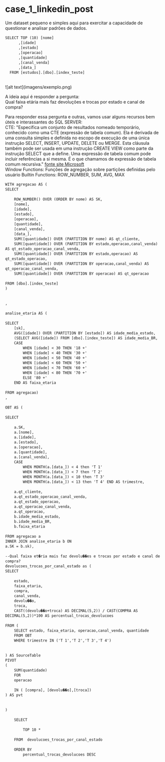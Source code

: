 # case_1_linkedin_post

Um dataset pequeno e simples aqui para exercitar a capacidade de questionar e analisar padrões de dados. <br>

```
SELECT TOP (10) [nome]
      ,[idade]
      ,[estado]
      ,[operacao]
      ,[quantidade]
      ,[canal_venda]
      ,[data_]
  FROM [estudos].[dbo].[index_teste]
```
 <br>
![alt text](imagens/exemplo.png)

A ideia aqui é responder a pergunta:  <br>
Qual faixa etária mais faz devoluções e trocas por estado e canal de compra?

Para responder essa pergunta e outras, vamos usar alguns recursos bem úteis e interassantes do SQL SERVER:  <br>
CTE: "Especifica um conjunto de resultados nomeado temporário, conhecido como uma CTE (expressão de tabela comum). Ela é derivada de uma consulta simples e definida no escopo de execução de uma única instrução SELECT, INSERT, UPDATE, DELETE ou MERGE. Esta cláusula também pode ser usada em uma instrução CREATE VIEW como parte da instrução SELECT que a define. Uma expressão de tabela comum pode incluir referências a si mesma. É o que chamamos de expressão de tabela comum recursiva." [fonte site Microsoft](https://learn.microsoft.com/pt-br/sql/t-sql/queries/with-common-table-expression-transact-sql?view=sql-server-ver16) <br>
Window Functions: Funções de agregação sobre partições definidas pelo usuário
Builtin Functions: ROW_NUMBER, SUM, AVG, MAX

```
WITH agregacao AS (
SELECT 

	ROW_NUMBER() OVER (ORDER BY nome) AS SK,
	[nome],
	[idade],
	[estado],
	[operacao],
	[quantidade],	
	[canal_venda],
	[data_],
	SUM([quantidade]) OVER (PARTITION BY nome) AS qt_cliente,
	SUM([quantidade]) OVER (PARTITION BY estado,operacao,canal_venda) AS qt_estado_operacao_canal_venda,
	SUM([quantidade]) OVER (PARTITION BY estado,operacao) AS qt_estado_operacao,
	SUM([quantidade]) OVER (PARTITION BY operacao,canal_venda) AS qt_operacao_canal_venda,
	SUM([quantidade]) OVER (PARTITION BY operacao) AS qt_operacao

FROM [dbo].[index_teste]
)


,

analise_etaria AS (

SELECT
	[sk],	
	AVG([idade]) OVER (PARTITION BY [estado]) AS idade_media_estado,
	(SELECT AVG([idade]) FROM [dbo].[index_teste]) AS idade_media_BR,
	CASE
		WHEN [idade] < 30 THEN '18 +' 
		WHEN [idade] < 40 THEN '30 +' 
		WHEN [idade] < 50 THEN '40 +' 
		WHEN [idade] < 60 THEN '50 +' 
		WHEN [idade] < 70 THEN '60 +' 
		WHEN [idade] < 80 THEN '70 +' 
		ELSE '80 +' 
	END AS faixa_etaria

FROM agregacao)
,

OBT AS (

SELECT

	a.SK,
	a.[nome],
	a.[idade],
	a.[estado],
	a.[operacao],
	a.[quantidade],	
	a.[canal_venda],
	CASE 
		WHEN MONTH(a.[data_]) < 4 then 'T 1'
		WHEN MONTH(a.[data_]) < 7 then 'T 2'
		WHEN MONTH(a.[data_]) < 10 then 'T 3'
		WHEN MONTH(a.[data_]) < 13 then 'T 4' END AS trimestre,

	a.qt_cliente,
	a.qt_estado_operacao_canal_venda,
	a.qt_estado_operacao,
	a.qt_operacao_canal_venda,
	a.qt_operacao,
	b.idade_media_estado,
	b.idade_media_BR,
	b.faixa_etaria

FROM agregacao a
INNER JOIN analise_etaria b ON 
a.SK = b.sk),

--Qual faixa et�ria mais faz devolu��es e trocas por estado e canal de compra?
devolucoes_trocas_por_canal_estado as (
SELECT 

	estado, 
	faixa_etaria, 
	compra,
	canal_venda,
	devolu��o,
	troca, 
	CAST((devolu��o+troca) AS DECIMAL(5,2)) / CAST(COMPRA AS DECIMAL(5,2))*100 AS percentual_trocas_devolucoes

FROM (
    SELECT estado, faixa_etaria, operacao,canal_venda, quantidade
    FROM OBT
	WHERE trimestre IN ('T 1','T 2','T 3','T 4')


) AS SourceTable
PIVOT  
(  
    SUM(quantidade)  
    FOR   
    operacao   

    IN ( [compra], [devolu��o],[troca])  
) AS pvt


)

	SELECT 
	
		TOP 10 * 
	
	FROM  devolucoes_trocas_por_canal_estado
	
	ORDER BY 
		percentual_trocas_devolucoes DESC
```
